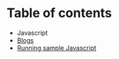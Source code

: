 # Table of contents

* Javascript
* [Blogs](blogs.md)
* [Running sample Javascript](running-sample-javascript.md)


